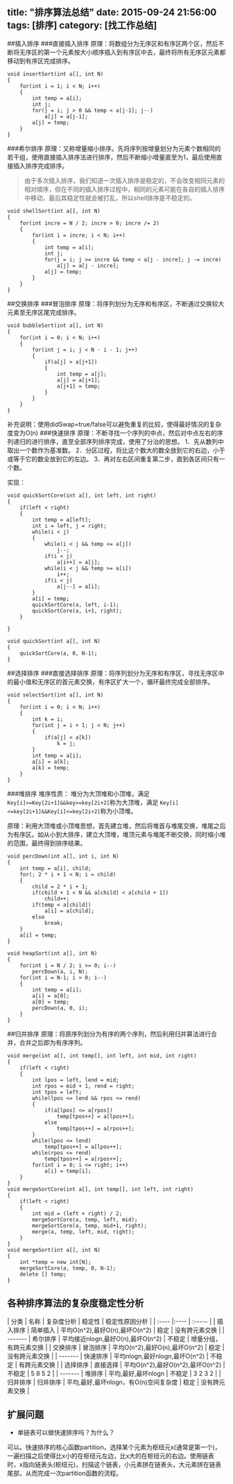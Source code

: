 title: "排序算法总结"
date: 2015-09-24 21:56:00
tags: [排序]
category: [找工作总结]
---

##插入排序
###直接插入排序
原理：将数组分为无序区和有序区两个区，然后不断将无序区的第一个元素按大小顺序插入到有序区中去，最终将所有无序区元素都移动到有序区完成排序。

	void insertSort(int a[], int N)
	{
		for(int i = 1; i < N; i++)
		{
			int temp = a[i];
			int j;
			for(j = i; j > 0 && temp < a[j-1]; j--)
				a[j] = a[j-1];
			a[j] = temp;
		}
	}

###希尔排序
原理：又称增量缩小排序。先将序列按增量划分为元素个数相同的若干组，使用直接插入排序法进行排序，然后不断缩小增量直至为1，最后使用直接插入排序完成排序。


> 由于多次插入排序，我们知道一次插入排序是稳定的，不会改变相同元素的相对顺序，但在不同的插入排序过程中，相同的元素可能在各自的插入排序中移动，最后其稳定性就会被打乱，所以shell排序是不稳定的。

	void shellSort(int a[], int N)
	{
		for(int incre = N / 2; incre > 0; incre /= 2)
		{
			for(int i = incre; i < N; i++)
			{
				int temp = a[i];
				int j;
				for(j = i; j >= incre && temp < a[j - incre]; j -= incre)
					a[j] = a[j - incre];
				a[j] = temp;
			}
		}
	}

##交换排序
###冒泡排序
原理：将序列划分为无序和有序区，不断通过交换较大元素至无序区尾完成排序。

	void bubbleSort(int a[], int N)
	{
		for(int i = 0; i < N; i++)
		{
			for(int j = i; j < N - i - 1; j++)
			{
				if(a[j] > a[j+1])
				{
					int temp = a[j];
					a[j] = a[j+1];
					a[j+1] = temp;
				}
			}
		}
	}

补充说明：使用didSwap=true/false可以避免重复的比较，使得最好情况的复杂度变为O(n)
###快速排序
原理：不断寻找一个序列的中点，然后对中点左右的序列递归的进行排序，直至全部序列排序完成，使用了分治的思想。
1．先从数列中取出一个数作为基准数。
2．分区过程，将比这个数大的数全放到它的右边，小于或等于它的数全放到它的左边。
3．再对左右区间重复第二步，直到各区间只有一个数。

实现：

	void quickSortCore(int a[], int left, int right)
	{
		if(left < right)
		{
			int temp = a[left];
			int i = left, j = right;
			while(i < j)
			{
				while(i < j && temp <= a[j])
					j--;
				if(i < j)
					a[i++] = a[j];
				while(i < j && temp >= a[i])
					i++;
				if(i < j)
					a[j--] = a[i];
			}
			a[i] = temp;
			quickSortCore(a, left, i-1);
			quickSortCore(a, i+1, right);
		}
	
	}
	
	void quickSort(int a[], int N)
	{
		quickSortCore(a, 0, N-1);
	}

##选择排序
###直接选择排序
原理：将序列划分为无序和有序区，寻找无序区中的最小值和无序区的首元素交换，有序区扩大一个，循环最终完成全部排序。

	void selectSort(int a[], int N)
	{
		for(int i = 0; i < N; i++)
		{
			int k = i;
			for(int j = i + 1; j < N; j++)
			{
				if(a[j] < a[k])
					k = j;
			}
			int temp = a[i];
			a[i] = a[k];
			a[k] = temp;
		}
	}

###堆排序
堆序性质： 堆分为大顶堆和小顶堆，满足`Key[i]>=Key[2i+1]&&key>=key[2i+2]`称为大顶堆，满足 `Key[i]<=key[2i+1]&&Key[i]<=key[2i+2]`称为小顶堆。

原理：利用大顶堆或小顶堆思想，首先建立堆，然后将堆首与堆尾交换，堆尾之后为有序区。如从小到大排序，建立大顶堆，堆顶元素与堆尾不断交换，同时缩小堆的范围，最终得到排序结果。

	void percDown(int a[], int i, int N)
	{
		int temp = a[i], child;
		for(; 2 * i + 1 < N; i = child)
		{
			child = 2 * i + 1;
			if(child + 1 < N && a[child] < a[child + 1])
				child++;
			if(temp < a[child])
				a[i] = a[child];
			else
				break;
		}
		a[i] = temp;
	}
	
	void heapSort(int a[], int N)
	{
		for(int i = N / 2; i >= 0; i--)
			percDown(a, i, N);
		for(int i = N-1; i > 0; i--)
		{
			int temp = a[i];
			a[i] = a[0];
			a[0] = temp;
			percDown(a, 0, i);
		}
	}

##归并排序
原理：将原序列划分为有序的两个序列，然后利用归并算法进行合并，合并之后即为有序序列。

	void merge(int a[], int temp[], int left, int mid, int right)
	{
		if(left < right)
		{
			int lpos = left, lend = mid;
			int rpos = mid + 1, rend = right;
			int tpos = left;
			while(lpos <= lend && rpos <= rend)
			{
				if(a[lpos] <= a[rpos])
					temp[tpos++] = a[lpos++];
				else
					temp[tpos++] = a[rpos++];
			}
			while(lpos <= lend)
				temp[tpos++] = a[lpos++];
			while(rpos <= rend)
				temp[tpos++] = a[rpos++];
			for(int i = 0; i <= right; i++)
				a[i] = temp[i];
		}
	}
	void mergeSortCore(int a[], int temp[], int left, int right)
	{
		if(left < right)
		{
			int mid = (left + right) / 2;
			mergeSortCore(a, temp, left, mid);
			mergeSortCore(a, temp, mid+1, right);
			merge(a, temp, left, mid, right);
		}
	}
	void mergeSort(int a[], int N)
	{
		int *temp = new int[N];
		mergeSortCore(a, temp, 0, N-1);
		delete [] temp;
	}
	
## 各种排序算法的复杂度稳定性分析


| 分类 | 名称 | 复杂度分析 | 稳定性 | 稳定性原因分析 |
| :---- |:---- | :-----	|
| 插入排序 | 简单插入 | 平均O(n^2),最好O(n),最坏O(n^2) | 稳定 | 没有跨元素交换 |
| ------- | 希尔排序 | 平均接近nlogn,最好O(n),最坏O(n^2)  | 不稳定 | 增量分组，有跨元素交换 |
| 交换排序 | 冒泡排序 | 平均O(n^2),最好O(n),最坏O(n^2) | 稳定 | 没有跨元素交换 |
| ------- | 快速排序 | 平均nlogn,最好nlogn,最坏O(n^2) | 不稳定 | 有跨元素交换 |
| 选择排序 | 直接选择 | 平均O(n^2),最好O(n^2),最坏O(n^2) | 不稳定 | 5 8 5 2 |
| ------- | 堆排序	| 平均,最好,最坏nlogn | 不稳定 | 3 2 3 2 |
| 归并排序 | 归并排序 | 平均,最好,最坏nlogn，有O(n)空间复杂度 | 稳定 | 没有跨元素交换 |

## 扩展问题
- 单链表可以做快速排序吗？为什么？

可以。快速排序的核心函数partition，选择某个元素为枢纽元x(通常是第一个)，一遍扫描之后使得比x小的在枢纽元左边，比x大的在枢纽元的右边。使用链表时，x指向链表头(枢纽元)，扫描这个链表，小元素拼在链表头，大元素拼在链表尾部，从而完成一次partition函数的流程。



